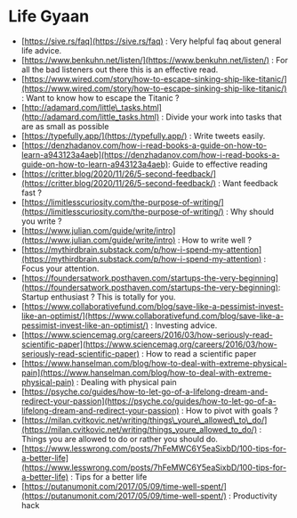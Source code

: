 # Life Gyaan



* [https://sive.rs/faq](https://sive.rs/faq) : Very helpful faq about general life advice.
* [https://www.benkuhn.net/listen/](https://www.benkuhn.net/listen/) : For all the bad listeners out there this is an effective read.
* [https://www.wired.com/story/how-to-escape-sinking-ship-like-titanic/](https://www.wired.com/story/how-to-escape-sinking-ship-like-titanic/) : Want to know how to escape the Titanic ?
* [http://adamard.com/little\_tasks.html](http://adamard.com/little_tasks.html) : Divide your work into tasks that are as small as possible
* [https://typefully.app/](https://typefully.app/) : Write tweets easily.
* [https://denzhadanov.com/how-i-read-books-a-guide-on-how-to-learn-a943123a4aeb](https://denzhadanov.com/how-i-read-books-a-guide-on-how-to-learn-a943123a4aeb): Guide to effective reading
* [https://critter.blog/2020/11/26/5-second-feedback/](https://critter.blog/2020/11/26/5-second-feedback/) : Want feedback fast ?
* [https://limitlesscuriosity.com/the-purpose-of-writing/](https://limitlesscuriosity.com/the-purpose-of-writing/) : Why should you write ?
* [https://www.julian.com/guide/write/intro](https://www.julian.com/guide/write/intro) : How to write well ?
* [https://mythirdbrain.substack.com/p/how-i-spend-my-attention](https://mythirdbrain.substack.com/p/how-i-spend-my-attention) : Focus your attention.
* [https://foundersatwork.posthaven.com/startups-the-very-beginning](https://foundersatwork.posthaven.com/startups-the-very-beginning): Startup enthusiast ? This is totally for you.
* [https://www.collaborativefund.com/blog/save-like-a-pessimist-invest-like-an-optimist/](https://www.collaborativefund.com/blog/save-like-a-pessimist-invest-like-an-optimist/) : Investing advice.
* [https://www.sciencemag.org/careers/2016/03/how-seriously-read-scientific-paper](https://www.sciencemag.org/careers/2016/03/how-seriously-read-scientific-paper) : How to read a scientific paper
* [https://www.hanselman.com/blog/how-to-deal-with-extreme-physical-pain](https://www.hanselman.com/blog/how-to-deal-with-extreme-physical-pain) : Dealing with physical pain
* [https://psyche.co/guides/how-to-let-go-of-a-lifelong-dream-and-redirect-your-passion](https://psyche.co/guides/how-to-let-go-of-a-lifelong-dream-and-redirect-your-passion) : How to pivot with goals ?
* [https://milan.cvitkovic.net/writing/things\_youre\_allowed\_to\_do/](https://milan.cvitkovic.net/writing/things_youre_allowed_to_do/) : Things you are allowed to do or rather you should do.
* [https://www.lesswrong.com/posts/7hFeMWC6Y5eaSixbD/100-tips-for-a-better-life](https://www.lesswrong.com/posts/7hFeMWC6Y5eaSixbD/100-tips-for-a-better-life) : Tips for a better life
* [https://putanumonit.com/2017/05/09/time-well-spent/](https://putanumonit.com/2017/05/09/time-well-spent/) : Productivity hack


